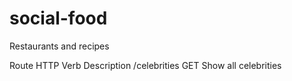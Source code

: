 # social-food
Restaurants and recipes


Route	HTTP Verb	Description
/celebrities	GET	Show all celebrities
